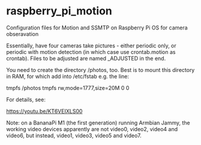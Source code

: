 # raspberry_pi_motion
Configuration files for Motion and SSMTP on Raspberry Pi OS for camera obseravation

Essentially, have four cameras take pictures - either periodic only, or periodic with motion detection (in which case use crontab.motion as crontab). Files to be adjusted are named _ADJUSTED in the end.

You need to create the directory /photos, too. Best is to mount this directory in RAM, for which add into /etc/fstab e.g. the line:

tmpfs /photos tmpfs rw,mode=1777,size=20M 0 0

For details, see:

https://youtu.be/KT6VEIXLS00

Note: on a BananaPi M1 (the first generation) running Armbian Jammy, the working video devices apparently are not video0, video2, video4 and video6, but instead, video1, video3, video5 and video7.
